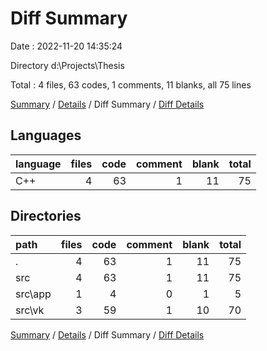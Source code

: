 # Diff Summary

Date : 2022-11-20 14:35:24

Directory d:\\Projects\\Thesis

Total : 4 files,  63 codes, 1 comments, 11 blanks, all 75 lines

[Summary](results.md) / [Details](details.md) / Diff Summary / [Diff Details](diff-details.md)

## Languages
| language | files | code | comment | blank | total |
| :--- | ---: | ---: | ---: | ---: | ---: |
| C++ | 4 | 63 | 1 | 11 | 75 |

## Directories
| path | files | code | comment | blank | total |
| :--- | ---: | ---: | ---: | ---: | ---: |
| . | 4 | 63 | 1 | 11 | 75 |
| src | 4 | 63 | 1 | 11 | 75 |
| src\\app | 1 | 4 | 0 | 1 | 5 |
| src\\vk | 3 | 59 | 1 | 10 | 70 |

[Summary](results.md) / [Details](details.md) / Diff Summary / [Diff Details](diff-details.md)